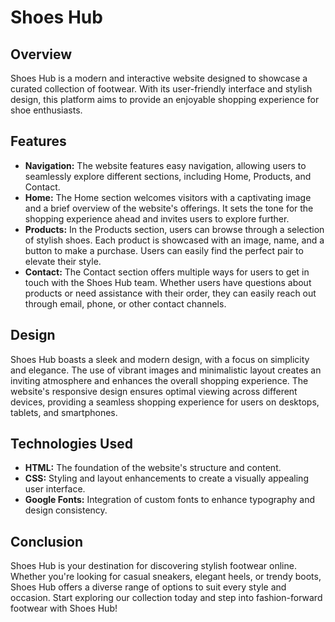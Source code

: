 # Shoes Hub

## Overview
Shoes Hub is a modern and interactive website designed to showcase a curated collection of footwear. With its user-friendly interface and stylish design, this platform aims to provide an enjoyable shopping experience for shoe enthusiasts.

## Features
- **Navigation:** The website features easy navigation, allowing users to seamlessly explore different sections, including Home, Products, and Contact.
- **Home:** The Home section welcomes visitors with a captivating image and a brief overview of the website's offerings. It sets the tone for the shopping experience ahead and invites users to explore further.
- **Products:** In the Products section, users can browse through a selection of stylish shoes. Each product is showcased with an image, name, and a button to make a purchase. Users can easily find the perfect pair to elevate their style.
- **Contact:** The Contact section offers multiple ways for users to get in touch with the Shoes Hub team. Whether users have questions about products or need assistance with their order, they can easily reach out through email, phone, or other contact channels.

## Design
Shoes Hub boasts a sleek and modern design, with a focus on simplicity and elegance. The use of vibrant images and minimalistic layout creates an inviting atmosphere and enhances the overall shopping experience. The website's responsive design ensures optimal viewing across different devices, providing a seamless shopping experience for users on desktops, tablets, and smartphones.

## Technologies Used
- **HTML:** The foundation of the website's structure and content.
- **CSS:** Styling and layout enhancements to create a visually appealing user interface.
- **Google Fonts:** Integration of custom fonts to enhance typography and design consistency.

## Conclusion
Shoes Hub is your destination for discovering stylish footwear online. Whether you're looking for casual sneakers, elegant heels, or trendy boots, Shoes Hub offers a diverse range of options to suit every style and occasion. Start exploring our collection today and step into fashion-forward footwear with Shoes Hub!
